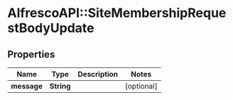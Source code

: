 # AlfrescoAPI::SiteMembershipRequestBodyUpdate

## Properties
Name | Type | Description | Notes
------------ | ------------- | ------------- | -------------
**message** | **String** |  | [optional] 


